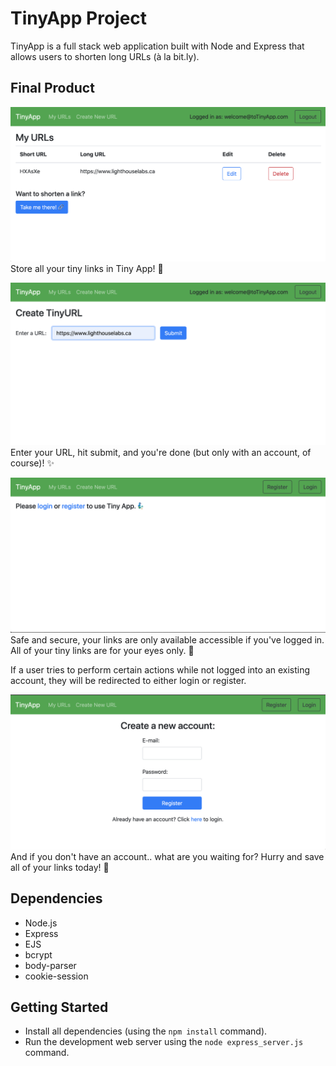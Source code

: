 # TinyApp Project

TinyApp is a full stack web application built with Node and Express that allows users to shorten long URLs (à la bit.ly).

## Final Product

!["Store all your tiny links in Tiny App! 📌"](https://github.com/vvncheung/tinyapp/blob/master/docs/urls-page.png?raw=true)
Store all your tiny links in Tiny App! 📌

!["Enter your URL, hit submit, and you're done! ✨"](https://github.com/vvncheung/tinyapp/blob/master/docs/add-link.png?raw=true)
Enter your URL, hit submit, and you're done (but only with an account, of course)! ✨

!["Safe and secure, your links are only available accessible if you've logged in. All of your tiny links are for your eyes only. 🔑"](https://github.com/vvncheung/tinyapp/blob/master/docs/notlogged-page.png?raw=true) 
Safe and secure, your links are only available accessible if you've logged in. All of your tiny links are for your eyes only. 🔑

If a user tries to perform certain actions while not logged into an existing account, they will be redirected to either login or register.

!["And if you don't have an account.. what are you waiting for? Hurry and save all of your links today! 🧤"](https://github.com/vvncheung/tinyapp/blob/master/docs/register-page.png?raw=true)
And if you don't have an account.. what are you waiting for? Hurry and save all of your links today! 🧤


## Dependencies

- Node.js
- Express
- EJS
- bcrypt
- body-parser
- cookie-session

## Getting Started

- Install all dependencies (using the `npm install` command).
- Run the development web server using the `node express_server.js` command.